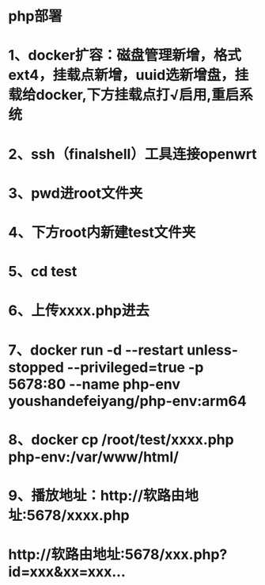 # php部署
# 1、docker扩容：磁盘管理新增，格式ext4，挂载点新增，uuid选新增盘，挂载给docker,下方挂载点打√启用,重启系统
# 2、ssh（finalshell）工具连接openwrt
# 3、pwd进root文件夹
# 4、下方root内新建test文件夹
# 5、cd test
# 6、上传xxxx.php进去
# 7、docker run -d --restart unless-stopped --privileged=true -p 5678:80 --name php-env youshandefeiyang/php-env:arm64
# 8、docker cp /root/test/xxxx.php php-env:/var/www/html/
# 9、播放地址：http://软路由地址:5678/xxxx.php
#    http://软路由地址:5678/xxx.php?id=xxx&xx=xxx...

